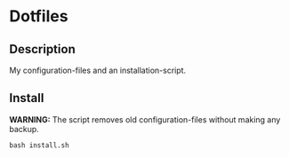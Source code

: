 # Dotfiles
## Description
My configuration-files and an installation-script.

## Install
**WARNING:** The script removes old configuration-files without making any backup.
```
bash install.sh
```
